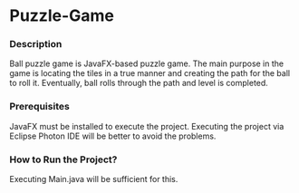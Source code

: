 # Puzzle-Game

### Description
Ball puzzle game is JavaFX-based puzzle game. The main purpose in the game is locating the tiles in a true manner and creating the path for the ball to roll it.
Eventually, ball rolls through the path and level is completed. 


### Prerequisites
JavaFX must be installed to execute the project.
Executing the project via Eclipse Photon IDE will be better to avoid the problems.

### How to Run the Project?
Executing Main.java will be sufficient for this.



